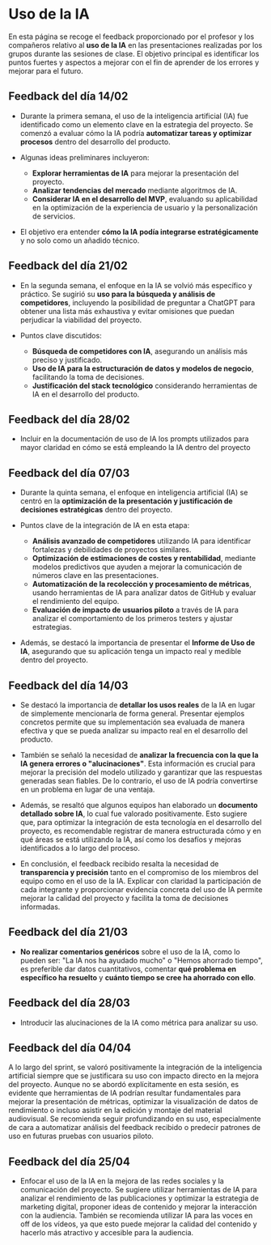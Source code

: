 # Uso de la IA

En esta página se recoge el feedback proporcionado por el profesor y los compañeros relativo al **uso de la IA** en las presentaciones realizadas por los grupos durante las sesiones de clase. El objetivo principal es identificar los puntos fuertes y aspectos a mejorar con el fin de aprender de los errores y mejorar para el futuro.

## Feedback del día 14/02
- Durante la primera semana, el uso de la inteligencia artificial (IA) fue identificado como un elemento clave en la estrategia del proyecto. Se comenzó a evaluar cómo la IA podría **automatizar tareas y optimizar procesos** dentro del desarrollo del producto.  

- Algunas ideas preliminares incluyeron:  
    - **Explorar herramientas de IA** para mejorar la presentación del proyecto.  
    - **Analizar tendencias del mercado** mediante algoritmos de IA.  
    - **Considerar IA en el desarrollo del MVP**, evaluando su aplicabilidad en la optimización de la experiencia de usuario y la personalización de servicios.  

- El objetivo era entender **cómo la IA podía integrarse estratégicamente** y no solo como un añadido técnico.  

## Feedback del día 21/02
- En la segunda semana, el enfoque en la IA se volvió más específico y práctico. Se sugirió su **uso para la búsqueda y análisis de competidores**, incluyendo la posibilidad de preguntar a ChatGPT para obtener una lista más exhaustiva y evitar omisiones que puedan perjudicar la viabilidad del proyecto.  

- Puntos clave discutidos:  
    - **Búsqueda de competidores con IA**, asegurando un análisis más preciso y justificado.  
    - **Uso de IA para la estructuración de datos y modelos de negocio**, facilitando la toma de decisiones.  
    - **Justificación del stack tecnológico** considerando herramientas de IA en el desarrollo del producto.

## Feedback del día 28/02
- Incluir en la documentación de uso de IA los prompts utilizados para mayor claridad en cómo se está empleando la IA dentro del proyecto

## Feedback del día 07/03
- Durante la quinta semana, el enfoque en inteligencia artificial (IA) se centró en la **optimización de la presentación y justificación de decisiones estratégicas** dentro del proyecto.  

- Puntos clave de la integración de IA en esta etapa:  
    - **Análisis avanzado de competidores** utilizando IA para identificar fortalezas y debilidades de proyectos similares.  
    - **Optimización de estimaciones de costes y rentabilidad**, mediante modelos predictivos que ayuden a mejorar la comunicación de números clave en las presentaciones.  
    - **Automatización de la recolección y procesamiento de métricas**, usando herramientas de IA para analizar datos de GitHub y evaluar el rendimiento del equipo.  
    - **Evaluación de impacto de usuarios piloto** a través de IA para analizar el comportamiento de los primeros testers y ajustar estrategias.  

- Además, se destacó la importancia de presentar el **Informe de Uso de IA**, asegurando que su aplicación tenga un impacto real y medible dentro del proyecto.  

## Feedback del día 14/03
- Se destacó la importancia de **detallar los usos reales** de la IA en lugar de simplemente mencionarla de forma general. Presentar ejemplos concretos permite que su implementación sea evaluada de manera efectiva y que se pueda analizar su impacto real en el desarrollo del producto.

- También se señaló la necesidad de **analizar la frecuencia con la que la IA genera errores o "alucinaciones"**. Esta información es crucial para mejorar la precisión del modelo utilizado y garantizar que las respuestas generadas sean fiables. De lo contrario, el uso de IA podría convertirse en un problema en lugar de una ventaja.

- Además, se resaltó que algunos equipos han elaborado un **documento detallado sobre IA**, lo cual fue valorado positivamente. Esto sugiere que, para optimizar la integración de esta tecnología en el desarrollo del proyecto, es recomendable registrar de manera estructurada cómo y en qué áreas se está utilizando la IA, así como los desafíos y mejoras identificados a lo largo del proceso.

- En conclusión, el feedback recibido resalta la necesidad de **transparencia y precisión** tanto en el compromiso de los miembros del equipo como en el uso de la IA. Explicar con claridad la participación de cada integrante y proporcionar evidencia concreta del uso de IA permite mejorar la calidad del proyecto y facilita la toma de decisiones informadas.

## Feedback del día 21/03
- **No realizar comentarios genéricos** sobre el uso de la IA, como lo pueden ser: "La IA nos ha ayudado mucho" o "Hemos ahorrado tiempo", es preferible dar datos cuantitativos, comentar **qué problema en específico ha resuelto** y **cuánto tiempo se cree ha ahorrado con ello**.

## Feedback del día 28/03
- Introducir las alucinaciones de la IA como métrica para analizar su uso.

## Feedback del día 04/04
A lo largo del sprint, se valoró positivamente la integración de la inteligencia artificial siempre que se justificara su uso con impacto directo en la mejora del proyecto. Aunque no se abordó explícitamente en esta sesión, es evidente que herramientas de IA podrían resultar fundamentales para mejorar la presentación de métricas, optimizar la visualización de datos de rendimiento o incluso asistir en la edición y montaje del material audiovisual. Se recomienda seguir profundizando en su uso, especialmente de cara a automatizar análisis del feedback recibido o predecir patrones de uso en futuras pruebas con usuarios piloto.

## Feedback del día 25/04
- Enfocar el uso de la IA en la mejora de las redes sociales y la comunicación del proyecto. Se sugiere utilizar herramientas de IA para analizar el rendimiento de las publicaciones y optimizar la estrategia de marketing digital, proponer ideas de contenido y mejorar la interacción con la audiencia. También se recomienda utilizar IA para las voces en off de los vídeos, ya que esto puede mejorar la calidad del contenido y hacerlo más atractivo y accesible para la audiencia.